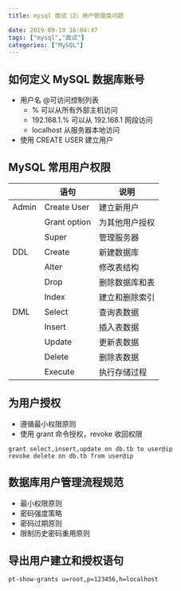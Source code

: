 ```yaml
---
title: mysql 面试（2）用户管理类问题

date: 2019-09-10 16:04:47
tags: ["mysql","面试"]
categories: ["MySQL"]
---
```


## 如何定义 MySQL 数据库账号

* 用户名 @可访问控制列表
  + % 可以从所有外部主机访问
  + 192.168.1.% 可以从 192.168.1 网段访问
  + localhost 从服务器本地访问
* 使用 CREATE USER 建立用户

## MySQL 常用用户权限

||语句|说明|
|----|---- |-----|
|Admin|Create User|建立新用户
||Grant option|为其他用户授权
||Super|管理服务器
|DDL|Create|新建数据库
||Alter|修改表结构
||Drop|删除数据库和表
||Index|建立和删除索引
|DML|Select|查询表数据
||Insert|插入表数据
||Update|更新表数据
||Delete|删除表数据
||Execute|执行存储过程

## 为用户授权

* 遵循最小权限原则
* 使用 grant 命令授权，revoke 收回权限

```
grant select,insert,update on db.tb to user@ip
revoke delete on db.tb from user@ip
```

## 数据库用户管理流程规范

* 最小权限原则
* 密码强度策略
* 密码过期原则
* 限制历史密码重用原则

## 导出用户建立和授权语句

```
pt-show-grants u=root,p=123456,h=localhost
```
